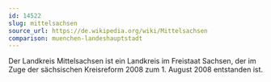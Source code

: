 ```yaml
---
id: 14522
slug: mittelsachsen
source_url: https://de.wikipedia.org/wiki/Mittelsachsen
comparison: muenchen-landeshauptstadt
---
```


Der Landkreis Mittelsachsen ist ein Landkreis im Freistaat Sachsen, der im Zuge der sächsischen Kreisreform 2008 zum 1. August 2008 entstanden ist.
